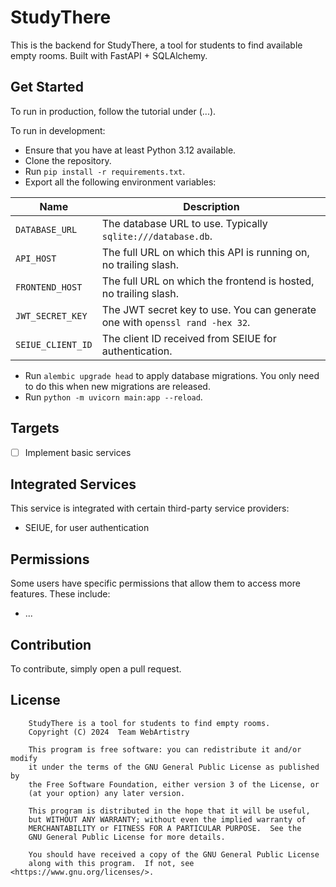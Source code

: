 # StudyThere

This is the backend for StudyThere, a tool for students to find available empty rooms. Built with FastAPI + SQLAlchemy.

## Get Started

To run in production, follow the tutorial under (...).

To run in development:

* Ensure that you have at least Python 3.12 available.
* Clone the repository.
* Run `pip install -r requirements.txt`.
* Export all the following environment variables:

| Name              | Description                                                                            |
|-------------------|----------------------------------------------------------------------------------------|
| `DATABASE_URL`    | The database URL to use. Typically `sqlite:///database.db`.                            |
| `API_HOST`        | The full URL on which this API is running on, no trailing slash.                       |
| `FRONTEND_HOST`   | The full URL on which the frontend is hosted, no trailing slash.                       |
| `JWT_SECRET_KEY`  | The JWT secret key to use. You can generate one with `openssl rand -hex 32`.           |
| `SEIUE_CLIENT_ID` | The client ID received from SEIUE for authentication.                                  |

* Run `alembic upgrade head` to apply database migrations. You only need to do this when new migrations are released.
* Run `python -m uvicorn main:app --reload`.

## Targets

* [ ] Implement basic services

## Integrated Services

This service is integrated with certain third-party service providers:

* SEIUE, for user authentication

## Permissions

Some users have specific permissions that allow them to access more features. These include:
* ...

## Contribution

To contribute, simply open a pull request.

## License

```
    StudyThere is a tool for students to find empty rooms.
    Copyright (C) 2024  Team WebArtistry

    This program is free software: you can redistribute it and/or modify
    it under the terms of the GNU General Public License as published by
    the Free Software Foundation, either version 3 of the License, or
    (at your option) any later version.

    This program is distributed in the hope that it will be useful,
    but WITHOUT ANY WARRANTY; without even the implied warranty of
    MERCHANTABILITY or FITNESS FOR A PARTICULAR PURPOSE.  See the
    GNU General Public License for more details.

    You should have received a copy of the GNU General Public License
    along with this program.  If not, see <https://www.gnu.org/licenses/>.
```
